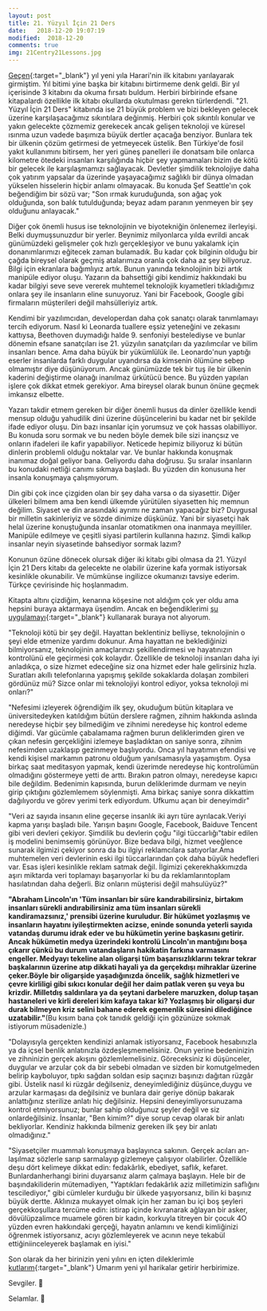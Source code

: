 ```yaml
---
layout: post
title: 21. Yüzyıl İçin 21 Ders
date:   2018-12-20 19:07:19
modified:  2018-12-20
comments: true
img: 21Centry21Lessons.jpg
---
```


[Geçen](https://www.youtube.com/watch?v=_J0Ne-mHvcU){:target="_blank"} yıl yeni yıla Harari'nin ilk kitabını yarılayarak girmiştim. Yıl bitimi yine başka bir kitabını birtirmeme denk geldi. Bir yıl içerisinde 3 kitabını da okuma fırsatı buldum. Herbiri birbirinde efsane kitapalardı özellikle ilk kitabı okullarda okutulması gerekn türlerdendi. "21. Yüzyıl İçin 21 Ders" kitabında ise 21 büyük problem ve bizi bekleyen gelecek üzerine karşılaşacağımız sıkıntılara değinmiş. Herbiri çok sıkıntılı konular ve yakın gelecekte çözmemiz gerekecek ancak gelişen teknoloji ve küresel ısınma uzun vadede başımıza büyük dertler açacağa benziyor. Bunlara tek bir ülkenin çözüm getirmesi de yetmeyecek üstelik. Ben Türkiye'de fosil yakıt kullanımını bitirsem, her yeri güneş panelleri ile donatsam bile onlarca kilometre ötedeki insanları karşılığında hiçbir şey yapmamaları bizim de kötü bir gelecek ile karşılaşmamızı sağlayacak. Devletler şimdilik teknolojiye daha çok yatırım yapsalar da üzerinde yaşayacağımız sağlıklı bir dünya olmadan yükselen hisselerin hiçbir anlamı olmayacak. Bu konuda Şef Seattle'ın çok beğendiğim bir sözü var; "Son ırmak kuruduğunda, son ağaç yok olduğunda, son balık tutulduğunda; beyaz adam paranın yenmeyen bir şey olduğunu anlayacak."

Diğer çok önemli husus ise teknolojinin ve biyotekniğin önlenemez ilerleyişi. Belki duymuşsunuzdur bir yerler. Beynimiz milyonlarca yılda evrildi ancak günümüzdeki gelişmeler çok hızlı gerçekleşiyor ve bunu yakalamk için donanımlarımızı eğitecek zaman bulamadık. Bu kadar çok bilginin olduğu bir çağda bireysel olarak geçmiş atalarımıza oranla çok daha az şey biliyoruz. Bilgi için ekranlara bağımlıyız artık. Bunun yanında teknolojinin bizi artık manipüle ediyor oluşu. Yazarın da bahsettiği gibi kendimiz hakkındaki bu kadar bilgiyi seve seve vererek muhtemel teknolojik kıyametleri tıkladığımız onlara şey ile insanların eline sunuyoruz. Yani bir Facebook, Google gibi firmaların müşterileri değil mahsülleriyiz artık.

Kendimi bir yazılımcıdan, developerdan daha çok sanatçı olarak tanımlamayı tercih ediyorum. Nasıl ki Leonarda tuallere eşsiz yeteneğini ve zekasını kattıysa, Beethoven duymadığı halde 9. senfoniyi bestelediyse ve bunlar dönemin efsane sanatçıları ise 21. yüzyılın sanatçıları da yazılımcılar ve bilim insanları bence. Ama daha büyük bir yükümlülük ile. Leonardo'nun yaptığı eserler insanlarda farklı duygular uyandırsa da kimsenin ölümüne sebep olmamıştır diye düşünüyorum. Ancak günümüzde tek bir tuş ile bir ülkenin kaderini değiştirme olanağı inanılmaz ürkütücü bence. Bu yüzden yapılan işlere çok dikkat etmek gerekiyor. Ama bireysel olarak bunun önüne geçmek imkansız elbette.

Yazarı takdir etmem gereken bir diğer önemli husus da dinler özellikle kendi mensup olduğu yahudilik dini üzerine düşüncelerini bu kadar net bir şekilde ifade ediyor oluşu. Din bazı insanlar için yorumsuz ve çok hassas olabilliyor. Bu konuda soru sormak ve bu neden böyle demek bile sizi inançsız ve onların ifadeleri ile kafir yapabiliyor. Neticede hepimiz biliyoruz ki bütün dinlerin problemli olduğu noktalar var. Ve bunlar hakkında konuşmak inanımaz doğal geliyor bana. Geliyordu daha doğrusu. Şu sıralar insanların bu konudaki netliği canımı sıkmaya başladı. Bu yüzden din konusuna her insanla konuşmaya çalışmıyorum.

Din gibi çok ince çizgiden olan bir şey daha varsa o da siyasettir. Diğer ülkeleri bilmem ama ben kendi ülkemde yürütülen siyasetten hiç memnun değilim. Siyaset ve din arasındaki ayrımı ne zaman yapacağız biz? Duygusal bir milletin sakinleriyiz ve sözde dinimize düşkünüz. Yani bir siyasetçi hak helal üzerine konuştuğunda insanlar otomatikmen ona inanmaya meyilliler. Manipüle edilmeye ve çeşitli siyasi partilerin kullanına hazırız. Şimdi kalkıp insanlar neyin siyasetinde bahsediyor sormak lazım?

Konunun özüne dönecek olursak diğer iki kitabı gibi olmasa da 21. Yüzyıl İçin 21 Ders kitabı da gelecekte ne olabilir üzerine kafa yormak istiyorsak kesinlikle okunabilir. Ve mümkünse ingilizce okumanızı tavsiye ederim. Türkçe çevirisinde hiç hoşlanmadım.

Kitapta altını çizdiğim, kenarına köşesine not aldığım çok yer oldu ama hepsini buraya aktarmaya üşendim. Ancak en beğendiklerimi [şu uygulamayı](https://image-text-detector.herokuapp.com/){:target="_blank"} kullanarak buraya not alıyorum.

"Teknoloji kötü bir şey değil. Hayattan beklentiniz belliyse, teknolojinin o şeyi elde etmenize yardımı dokunur. Ama hayattan ne beklediğinizi bilmiyorsanız, teknolojinin amaçlarınızı şekillendirmesi ve hayatınızın kontrolünü ele geçirmesi çok kolaydır. Özellikle de teknoloji insanları daha iyi anladıkça, o size hizmet edeceğine siz ona hizmet eder hale gelirsiniz hızla. Suratları akıllı telefonlarına yapışmış şekilde sokaklarda dolaşan zombileri gördünüz mü? Sizce onlar mi teknolojiyi kontrol ediyor, yoksa teknoloji mi onları?"

"Nefesimi izleyerek öğrendiğim ilk şey, okuduğum bütün kitaplara ve üniversitedeyken katıldığım bütün derslere rağmen, zihnim hakkında aslında neredeyse hiçbir şey bilmediğim ve zihnimi neredeyse hiç kontrol edeme diğimdi. Var gücümle çabalamama rağmen burun deliklerimden giren ve çıkan nefesin gerçekliğini izlemeye başladıktan on saniye sonra, zihnim nefesimden uzaklaşıp gezinmeye başlıyordu. Onca yıl hayatımın efendisi ve kendi kişisel markamın patronu olduğum yanılsamasıyla yaşamıştım. Oysa birkaç saat meditasyon yapmak, kendi üzerimde neredeyse hiç kontrolümün olmadığını göstermeye yetti de arttı. Bırakın patron olmayı, neredeyse kapıcı bile değildim. Bedenimin kapısında, burun deliklerimde durmam ve neyin girip çıktığını gözlemlemem söylenmişti. Ama birkaç saniye sonra dikkattim dağılıyordu ve görev yerimi terk ediyordum. Ufkumu açan bir deneyimdir"

"Veri az sayıda insanın eline geçerse insanlık iki ayrı türe ayrılacak.Veriyi kapma yarışı başladı bile. Yarışın başını Google, Facebook, Baiduve Tencent gibi veri devleri çekiyor. Şimdilik bu devlerin çoğu "ilgi tüccarlığı"tabir edilen iş modelini benimsemiş görünüyor. Bize bedava bilgi, hizmet veeğlence sunarak ilgimizi çekiyor sonra da bu ilgiyi reklamcılara satıyorlar.Ama muhtemelen veri devlerinin eski ilgi tüccarlarından çok daha büyük hedefleri var. Esas işleri kesinlikle reklam satmak değil. İlgimizi çekerekhakkımızda aşırı miktarda veri toplamayı başarıyorlar ki bu da reklamlarıntoplam hasılatından daha değerli. Biz onların müşterisi değil mahsulüyüz?"

**"Abraham Lincoln'ın 'Tüm insanları bir süre kandırabilirsiniz, birtakım insanları sürekli andırabilirsiniz ama tüm insanları sürekli kandiramazsınız,' prensibi üzerine kuruludur. Bir hükümet yozlaşmış ve insanların hayatını iyileştirmekten acizse, eninde sonunda yeterli sayıda vatandaş durumu idrak eder ve bu hükümetin yerine başkasını getirir. Ancak hükümetin medya üzerindeki kontrolü Lincoln'ın mantığını boşa çıkarır çünkü bu durum vatandaşların hakikatin farkına varmasını engeller. Medyayı tekeline alan oligarşi tüm başarısızlıklarını tekrar tekrar başkalarının üzerine atıp dikkati hayali ya da gerçekdışı mihraklar üzerine çeker.Böyle bir oligarşide yaşadığınızda öncelik, sağlık hizmetleri ve çevre kirliligi gibi sıkıcı konular değil her daim patlak veren şu veya bu krizdir. Milletdış saldırılara ya da şeytani darbelere maruzken, dolup taşan hastaneleri ve kirli dereleri kim kafaya takar ki? Yozlaşmış bir oligarşi dur durak bilmeyen kriz selini bahane ederek egemenlik süresini dilediğince uzatabilir."**(Bu kısım bana çok tanıdık geldiği için gözünüze sokmak istiyorum müsadenizle.)

"Dolayısıyla gerçekten kendinizi anlamak istiyorsanız, Facebook hesabınızla ya da içsel benlik anlatınızla özdeşleşmemelisiniz. Onun yerine bedeninizin ve zihninizin gerçek akışını gözlemlemelisiniz. Göreceksiniz ki düşünceler, duygular ve arzular çok da bir sebebi olmadan ve sizden bir komutgelmeden belirip kayboluyor, tıpkı sağdan soldan esip saçınızı başınızı dağıtan rüzgâr gibi. Üstelik nasıl ki rüzgâr değilseniz, deneyimlediğiniz düşünce,duygu ve arzular karmaşası da değilsiniz ve bunlara dair geriye dönüp bakarak anlattığınız sterilize anlatı hiç değilsiniz. Hepsini deneyimliyorsunuzama kontrol etmiyorsunuz; bunlar sahip olduğunuz şeyler değil ve siz onlardeğilsiniz. İnsanlar, "Ben kimim?" diye sorup cevap olarak bir anlatı bekliyorlar. Kendiniz hakkında bilmeniz gereken ilk şey bir anlatı olmadığınız."

"Siyasetçiler muammalı konuşmaya başlayınca sakının. Gerçek acıları an-laşılmaz sözlerle sarıp sarmalayıp gizlemeye çalışıyor olabilirler. Özellikle deşu dört kelimeye dikkat edin: fedakârlık, ebediyet, saflık, kefaret. Bunlardanherhangi birini duyarsanız alarm çalmaya başlayın. Hele bir de başındakiliderin mütemadiyen, "Yaptıkları fedakârlık aziz milletimizin saflığını tescilediyor," gibi cümleler kurduğu bir ülkede yaşıyorsanız, bilin ki başınız büyük dertte. Aklınıza mukayyet olmak için her zaman bu içi boş şeyleri gerçekkoşullara tercüme edin: istirap içinde kıvranarak ağlayan bir asker, dövülüpzalimce muamele gören bir kadın, korkuyla titreyen bir çocuk 4O yüzden evren hakkındaki gerçeği, hayatın anlamını ve kendi kimliğinizi öğrenmek istiyorsanız, acıyı gözlemleyerek ve acının neye tekabül ettiğiniinceleyerek başlamak en iyisi."

Son olarak da her birinizin yeni yılını en içten dileklerimle [kutlarım](http://ebrugulec.com/merry_christmas/){:target="_blank"} Umarım yeni yıl harikalar getirir herbirimize.

Sevgiler. 💃

Selamlar. 🙋
